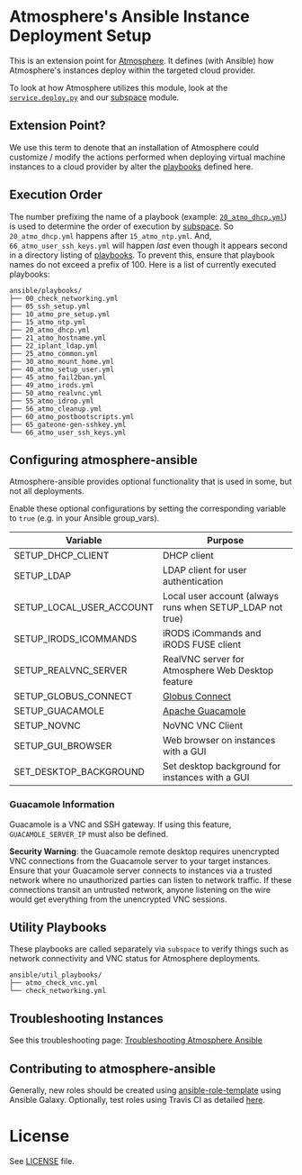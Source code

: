 Atmosphere's Ansible Instance Deployment Setup
==============================================

This is an extension point for [Atmosphere](https://github.com/cyverse/atmosphere). It defines (with Ansible) how Atmosphere's instances deploy within the targeted cloud provider.

To look at how Atmosphere utilizes this module, look at the [`service.deploy.py`](https://github.com/cyverse/atmosphere/blob/master/service/deploy.py) and our [subspace](https://github.com/cyverse/subspace) module.

Extension Point?
----------------
We use this term to denote that an installation of Atmosphere could customize / modify the actions performed when deploying virtual machine instances to a cloud provider by alter the [playbooks](ansible/playbooks) defined here.

Execution Order
---------------
The number prefixing the name of a playbook (example: [`20_atmo_dhcp.yml`](ansible/playbooks)) is used to determine the order of execution by [subspace](https://github.com/iPlantCollaborativeOpenSource/subspace). So `20_atmo_dhcp.yml` happens after `15_atmo_ntp.yml`. And, `66_atmo_user_ssh_keys.yml` will happen _last_ even though it appears second in a directory listing of [playbooks](ansible/playbooks).  To prevent this, ensure that playbook names do not exceed a prefix of 100.  Here is a list of currently executed playbooks:

```
ansible/playbooks/
├── 00_check_networking.yml
├── 05_ssh_setup.yml
├── 10_atmo_pre_setup.yml
├── 15_atmo_ntp.yml
├── 20_atmo_dhcp.yml
├── 21_atmo_hostname.yml
├── 22_iplant_ldap.yml
├── 25_atmo_common.yml
├── 30_atmo_mount_home.yml
├── 40_atmo_setup_user.yml
├── 45_atmo_fail2ban.yml
├── 49_atmo_irods.yml
├── 50_atmo_realvnc.yml
├── 55_atmo_idrop.yml
├── 56_atmo_cleanup.yml
├── 60_atmo_postbootscripts.yml
├── 65_gateone-gen-sshkey.yml
└── 66_atmo_user_ssh_keys.yml
```

## Configuring atmosphere-ansible

Atmosphere-ansible provides optional functionality that is used in some, but not all deployments.

Enable these optional configurations by setting the corresponding variable to `true` (e.g. in your Ansible group_vars).

| **Variable**             | **Purpose**                                               |
|--------------------------|-----------------------------------------------------------|
| SETUP_DHCP_CLIENT        | DHCP client                                               |
| SETUP_LDAP               | LDAP client for user authentication                       |
| SETUP_LOCAL_USER_ACCOUNT | Local user account (always runs when SETUP_LDAP not true) |
| SETUP_IRODS_ICOMMANDS    | iRODS iCommands and iRODS FUSE client                     |
| SETUP_REALVNC_SERVER     | RealVNC server for Atmosphere Web Desktop feature         |
| SETUP_GLOBUS_CONNECT     | [Globus Connect](https://www.globus.org/globus-connect)   |
| SETUP_GUACAMOLE          | [Apache Guacamole](https://guacamole.apache.org/)         |
| SETUP_NOVNC              | NoVNC VNC Client                                          |
| SETUP_GUI_BROWSER        | Web browser on instances with a GUI                       |
| SET_DESKTOP_BACKGROUND   | Set desktop background for instances with a GUI           |

### Guacamole Information

Guacamole is a VNC and SSH gateway. If using this feature, `GUACAMOLE_SERVER_IP` must also be defined.

**Security Warning**: the Guacamole remote desktop requires unencrypted VNC connections from the Guacamole server to your target instances. Ensure that your Guacamole server connects to instances via a trusted network where no unauthorized parties can listen to network traffic. If these connections transit an untrusted network, anyone listening on the wire would get everything from the unencrypted VNC sessions.

## Utility Playbooks

These playbooks are called separately via `subspace` to verify things such as network connectivity and VNC status for Atmosphere deployments.

```
ansible/util_playbooks/
├── atmo_check_vnc.yml
└── check_networking.yml
```

## Troubleshooting Instances
See this troubleshooting page: [Troubleshooting Atmosphere Ansible](docs/troubleshooting_atmo_ansible.md)

## Contributing to atmosphere-ansible
Generally, new roles should be created using [ansible-role-template](https://github.com/cyverse-ansible/ansible-role-template) using Ansible Galaxy. Optionally, test roles using Travis CI as detailed [here](https://github.com/c-mart/atmosphere-guides/blob/91106b7422fb24ccc87280519147d0c7bcbe629a/src/contribution_guide/contribution_guide.md#ansible-galaxy-roles).

# License

See [LICENSE](LICENSE) file.
